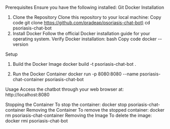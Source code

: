 Prerequisites
Ensure you have the following installed:
  Git
  Docker
Installation
  1. Clone the Repository
    Clone this repository to your local machine:
    Copy code
    git clone [https://github.com/pradeap/psoriasis-chat-bot)](https://github.com/pradeap/psoriasis-chat-bot.git)
    cd psoriasis-chat-bot
  2. Install Docker
    Follow the official Docker installation guide for your operating system.
    Verify Docker installation:
    bash
    Copy code
    docker --version

Setup
1. Build the Docker Image
  docker build -t psoriasis-chat-bot .

2. Run the Docker Container
   docker run -p 8080:8080 --name psoriasis-chat-container psoriasis-chat-bot

Usage
  Access the chatbot through your web browser at:
   http://localhost:8080

Stopping the Container
  To stop the container:
    docker stop psoriasis-chat-container
Removing the Container
  To remove the stopped container:
    docker rm psoriasis-chat-container
Removing the Image
  To delete the image:
    docker rmi psoriasis-chat-bot
